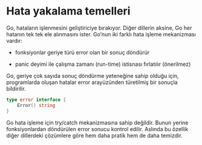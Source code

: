 # Hata yakalama temelleri
Go, hataların işlenmesini geliştiriciye bırakıyor. Diğer dillerin aksine, Go her hatanın tek tek ele alınmasını ister. Go’nun iki farklı hata işleme mekanizması vardır:

* fonksiyonlar geriye türü error olan bir sonuç döndürür

* panic deyimi ile çalışma zamanı (run-time) istisnası fırlatılır (önerilmez)

Go, geriye çok sayıda sonuç döndürme yeteneğine sahip olduğu için, programlarda oluşan hatalar error arayüzünden türetilmiş bir sonuçla bildirilir.

```go
type error interface {
    Error() string
} 
```
  Go hata işleme için try/catch mekanizmasına sahip değildir. Bunun yerine fonksiyonlardan döndürülen error sonucu kontrol edilir.
  Aslında bu özellik diğer dillerdeki çözümlere göre hem daha pratik hem de daha temizdir.
